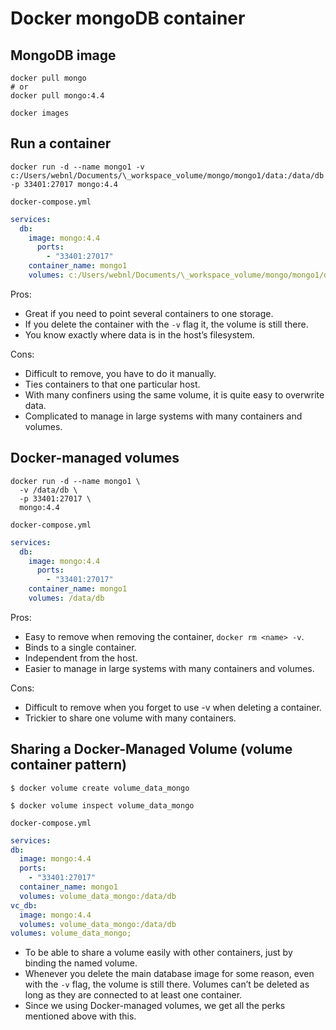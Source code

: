 # Docker mongoDB container

## MongoDB image

```
docker pull mongo
# or
docker pull mongo:4.4

docker images

```

## Run a container

```
docker run -d --name mongo1 -v c:/Users/webnl/Documents/\_workspace_volume/mongo/mongo1/data:/data/db -p 33401:27017 mongo:4.4
```

`docker-compose.yml`

```yml
services:
  db:
    image: mongo:4.4
      ports:
        - "33401:27017"
    container_name: mongo1
    volumes: c:/Users/webnl/Documents/\_workspace_volume/mongo/mongo1/data:/data/db
```

Pros:

- Great if you need to point several containers to one storage.
- If you delete the container with the `-v` flag it, the volume is still there.
- You know exactly where data is in the host’s filesystem.

Cons:

- Difficult to remove, you have to do it manually.
- Ties containers to that one particular host.
- With many confiners using the same volume, it is quite easy to overwrite data.
- Complicated to manage in large systems with many containers and volumes.

## Docker-managed volumes

```
docker run -d --name mongo1 \
  -v /data/db \
  -p 33401:27017 \
  mongo:4.4
```

`docker-compose.yml`

```yml
services:
  db:
    image: mongo:4.4
      ports:
        - "33401:27017"
    container_name: mongo1
    volumes: /data/db
```

Pros:

- Easy to remove when removing the container, `docker rm <name> -v`.
- Binds to a single container.
- Independent from the host.
- Easier to manage in large systems with many containers and volumes.

Cons:

- Difficult to remove when you forget to use -v when deleting a container.
- Trickier to share one volume with many containers.

## Sharing a Docker-Managed Volume (volume container pattern)

```
$ docker volume create volume_data_mongo

$ docker volume inspect volume_data_mongo
```

`docker-compose.yml`

```yml
services:
db:
  image: mongo:4.4
  ports:
    - "33401:27017"
  container_name: mongo1
  volumes: volume_data_mongo:/data/db
vc_db:
  image: mongo:4.4
  volumes: volume_data_mongo:/data/db
volumes: volume_data_mongo;
```

- To be able to share a volume easily with other containers, just by binding the named volume.
- Whenever you delete the main database image for some reason, even with the `-v` flag, the volume is still there. Volumes can’t be deleted as long as they are connected to at least one container.
- Since we using Docker-managed volumes, we get all the perks mentioned above with this.
